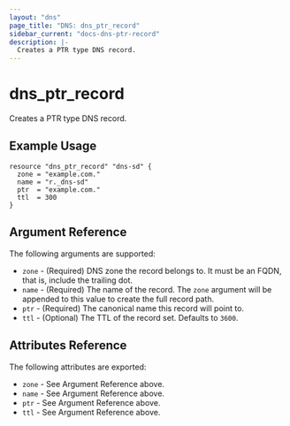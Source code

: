 ```yaml
---
layout: "dns"
page_title: "DNS: dns_ptr_record"
sidebar_current: "docs-dns-ptr-record"
description: |-
  Creates a PTR type DNS record.
---
```


# dns_ptr_record

Creates a PTR type DNS record.

## Example Usage

```hcl
resource "dns_ptr_record" "dns-sd" {
  zone = "example.com."
  name = "r._dns-sd"
  ptr  = "example.com."
  ttl  = 300
}
```

## Argument Reference

The following arguments are supported:

* `zone` - (Required) DNS zone the record belongs to. It must be an FQDN, that is, include the trailing dot.
* `name` - (Required) The name of the record. The `zone` argument will be appended to this value to create the full record path.
* `ptr` - (Required) The canonical name this record will point to.
* `ttl` - (Optional) The TTL of the record set. Defaults to `3600`.

## Attributes Reference

The following attributes are exported:

* `zone` - See Argument Reference above.
* `name` - See Argument Reference above.
* `ptr` - See Argument Reference above.
* `ttl` - See Argument Reference above.
